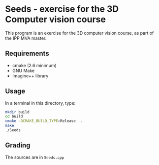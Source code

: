 Seeds - exercise for the 3D Computer vision course
========================================================

This program is an exercise for the 3D computer vision course, as part of the IPP MVA master.

## Requirements

- cmake (2.6 minimum)
- GNU Make
- Imagine++ library

## Usage

In a terminal in this directory, type:

```bash
mkdir build
cd build
cmake -DCMAKE_BUILD_TYPE=Release ..
make
./Seeds
```

## Grading

The sources are in `Seeds.cpp`

